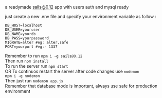 a readymade sails@0.12 app with users auth and mysql ready  

just create a new .env file and specify your environment variable as follow :

```
DB_HOST=localhost  
DB_USER=youruser  
DB_NAME=yourdb  
DB_PASS=yourpassword  
MIGRATE=alter #eg: alter,safe  
PORT=yourport #eg:- 1337  
```
Remember to run ```npm i -g sails@0.12```  
Then run ```npm install```  
To run the server run ```npm start```  
OR
To continuos restart the server after code changes use ```nodemon```  
```npm i -g nodemon```  
Then just run ```nodemon app.js```  
Remember that database mode is important, always use safe for production environment
